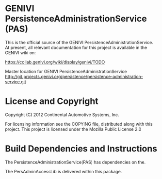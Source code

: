 # GENIVI PersistenceAdministrationService (PAS)

This is the official source of the GENIVI PersistenceAdministrationService. At present, all
relevant documentation for this project is available in the GENIVI wiki on:

https://collab.genivi.org/wiki/display/genivi/TODO

Master location for GENIVI PersistenceAdministrationService
http://git.projects.genivi.org/persistence/persistence-administration-service.git

# License and Copyright 

Copyright (C) 2012 Continental Automotive Systems, Inc.

For licensing information see the COPYING file, distributed along with this project.
This project is licensed under the Mozilla Public License 2.0

# Build Dependencies and Instructions

The PersistenceAdministrationService(PAS) has dependencies on the.

The PersAdminAccessLib is delivered within this package.
